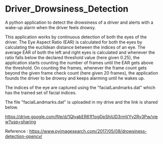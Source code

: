 # Driver_Drowsiness_Detection
A python application to detect the drowsiness of a driver and alerts with a wake-up alarm when the driver feels drowsy.

  This application works by continuous detection of both the eyes of the driver. The Eye Aspect Ratio (EAR) is calculated for both the eyes by calculating the euclidean distance between the indices of an eye. The average EAR of both the left and right eyes is calculated and whenever the ratio falls below the declared threshold value (here given 0.25), the application starts counting the number of frames until the EAR gets above the threshold. On counting the frames, whenever the frame count gets beyond the given frame check count (here given 20 frames), the application founds the driver to be drowsy and keeps alarming until he wakes up.

The indices of the eye are captured using the "facialLandmarks.dat" which has the trained set of facial indices.

The file "facialLandmarks.dat" is uploaded in my drive and the link is shared below.

https://drive.google.com/file/d/1QlyabER61f1ogDpShjUD3rmVYy2Ry3Pw/view?usp=sharing

Reference : https://www.pyimagesearch.com/2017/05/08/drowsiness-detection-opencv/
